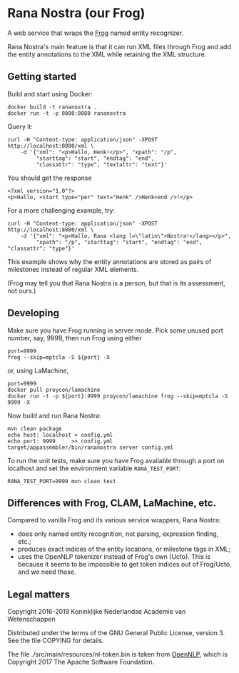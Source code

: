 Rana Nostra (our Frog)
======================

A web service that wraps the [Frog](https://languagemachines.github.io/frog/)
named entity recognizer.

Rana Nostra's main feature is that it can run XML files through Frog and add
the entity annotations to the XML while retaining the XML structure.


Getting started
---------------

Build and start using Docker:

    docker build -t rananostra .
    docker run -t -p 8080:8080 rananostra

Query it:

    curl -H "Content-type: application/json" -XPOST http://localhost:8080/xml \
        -d '{"xml": "<p>Hallo, Henk!</p>", "xpath": "/p",
             "starttag": "start", "endtag": "end",
             "classattr": "type", "textattr": "text"}'

You should get the response

    <?xml version="1.0"?>
    <p>Hallo, <start type="per" text="Henk" />Henk<end />!</p>

For a more challenging example, try:

    curl -H "Content-type: application/json" -XPOST http://localhost:8080/xml \
        -d '{"xml": "<p>Hallo, Rana <lang l=\"latin\">Nostra!</lang></p>",
             "xpath": "/p", "starttag": "start", "endtag": "end", "classattr": "type"}'

This example shows why the entity annotations are stored as pairs of milestones
instead of regular XML elements.

(Frog may tell you that Rana Nostra is a person, but that is its assessment,
not ours.)


Developing
----------

Make sure you have Frog running in server mode. Pick some unused port number,
say, 9999, then run Frog using either

    port=9999
    frog --skip=mptcla -S ${port} -X

or, using LaMachine,

    port=9999
    docker pull proycon/lamachine
    docker run -t -p ${port}:9999 proycon/lamachine frog --skip=mptcla -S 9999 -X

Now build and run Rana Nostra:

    mvn clean package
    echo host: localhost > config.yml
    echo port: 9999     >> config.yml
    target/appassembler/bin/rananostra server config.yml 

To run the unit tests, make sure you have Frog available through a port on
localhost and set the environment variable `RANA_TEST_PORT`:

    RANA_TEST_PORT=9999 mvn clean test



Differences with Frog, CLAM, LaMachine, etc.
--------------------------------------------

Compared to vanilla Frog and its various service wrappers, Rana Nostra:

* does only named entity recognition, not parsing, expression finding, etc.;
* produces exact indices of the entity locations, or milestone tags in XML;
* uses the OpenNLP tokenizer instead of Frog's own (Ucto). This is because
  it seems to be impossible to get token indices out of Frog/Ucto, and we
  need those.


Legal matters
-------------

Copyright 2016-2019 Koninklijke Nederlandse Academie van Wetenschappen

Distributed under the terms of the GNU General Public License, version 3.
See the file COPYING for details.

The file ./src/main/resources/nl-token.bin is taken from [OpenNLP][opennlp],
which is Copyright 2017 The Apache Software Foundation.

[opennlp]: http://opennlp.sourceforge.net/models-1.5/
